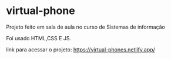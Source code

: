 # virtual-phone

Projeto feito em sala de aula no curso de Sistemas de informação 

Foi usado HTML,CSS E JS.

link para acessar o projeto: https://virtual-phones.netlify.app/
